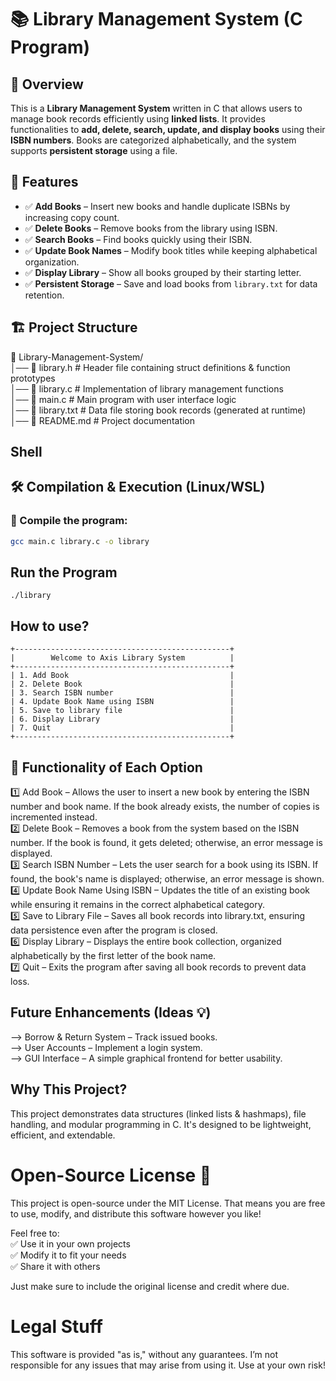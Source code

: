 # 📚 Library Management System (C Program)

## 📌 Overview
This is a **Library Management System** written in C that allows users to manage book records efficiently using **linked lists**. It provides functionalities to **add, delete, search, update, and display books** using their **ISBN numbers**. Books are categorized alphabetically, and the system supports **persistent storage** using a file.

## 🚀 Features
- ✅ **Add Books** – Insert new books and handle duplicate ISBNs by increasing copy count.
- ✅ **Delete Books** – Remove books from the library using ISBN.
- ✅ **Search Books** – Find books quickly using their ISBN.
- ✅ **Update Book Names** – Modify book titles while keeping alphabetical organization.
- ✅ **Display Library** – Show all books grouped by their starting letter.
- ✅ **Persistent Storage** – Save and load books from `library.txt` for data retention.

## 🏗️ Project Structure
📂 Library-Management-System/<br>
│── 📜 library.h # Header file containing struct definitions & function prototypes <br>
│── 📜 library.c # Implementation of library management functions <br>
│── 📜 main.c # Main program with user interface logic <br>
│── 📜 library.txt # Data file storing book records (generated at runtime) <br>
│── 📜 README.md # Project documentation<br>

## Shell

## 🛠️ Compilation & Execution (Linux/WSL)
### 🔨 Compile the program:
```bash
gcc main.c library.c -o library
```
## Run the Program
```
./library
```

## How to use?
```
+------------------------------------------------+ 
|        Welcome to Axis Library System          | 
+------------------------------------------------+ 
| 1. Add Book                                    | 
| 2. Delete Book                                 | 
| 3. Search ISBN number                          | 
| 4. Update Book Name using ISBN                 | 
| 5. Save to library file                        | 
| 6. Display Library                             | 
| 7. Quit                                        | 
+------------------------------------------------+ 
```

## 🎯 Functionality of Each Option
1️⃣ Add Book – Allows the user to insert a new book by entering the ISBN number and book name. If the book already exists, the number of copies is incremented instead. <br>
2️⃣ Delete Book – Removes a book from the system based on the ISBN number. If the book is found, it gets deleted; otherwise, an error message is displayed. <br>
3️⃣ Search ISBN Number – Lets the user search for a book using its ISBN. If found, the book's name is displayed; otherwise, an error message is shown. <br>
4️⃣ Update Book Name Using ISBN – Updates the title of an existing book while ensuring it remains in the correct alphabetical category. <br>
5️⃣ Save to Library File – Saves all book records into library.txt, ensuring data persistence even after the program is closed. <br>
6️⃣ Display Library – Displays the entire book collection, organized alphabetically by the first letter of the book name. <br>
7️⃣ Quit – Exits the program after saving all book records to prevent data loss.



## Future Enhancements (Ideas 💡)
--> Borrow & Return System – Track issued books. <br>
--> User Accounts – Implement a login system. <br>
--> GUI Interface – A simple graphical frontend for better usability. <br>

## Why This Project?
This project demonstrates data structures (linked lists & hashmaps), file handling, and modular programming in C. It's designed to be lightweight, efficient, and extendable.

# Open-Source License 🚀
This project is open-source under the MIT License. That means you are free to use, modify, and distribute this software however you like!

Feel free to:<br>
✅ Use it in your own projects<br>
✅ Modify it to fit your needs<br>
✅ Share it with others<br>

Just make sure to include the original license and credit where due.<br>

# Legal Stuff
This software is provided "as is," without any guarantees. I’m not responsible for any issues that may arise from using it. Use at your own risk!
